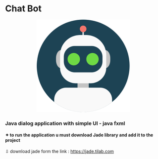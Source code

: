 # Chat Bot 
<p align="center"><a href="https://www.photoshop.com/en" target="_blank" rel="noreferrer"><img src="https://raw.githubusercontent.com/Elrefaiy/Chat-Bot/master/src/ui/BotIcon.png" alt="bot" width="300" height="300"/> </a></p>

### Java dialog application with simple UI - java fxml
#### ✦  to run the application u must download Jade library and add it to the project
⇩ download jade form the link : https://jade.tilab.com
